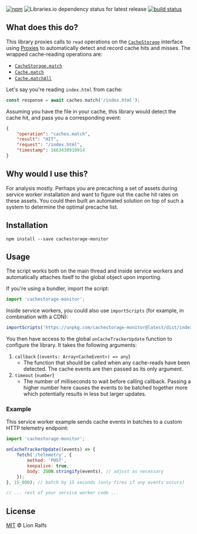 [![npm](https://img.shields.io/npm/v/cachestorage-monitor)](https://www.npmjs.com/package/cachestorage-monitor)
![Libraries.io dependency status for latest release](https://img.shields.io/librariesio/release/npm/cachestorage-monitor)
[![build status](https://github.com/lionralfs/cachestorage-monitor/actions/workflows/node.js.yml/badge.svg)](https://github.com/lionralfs/cachestorage-monitor/actions/workflows/node.js.yml)

## What does this do?

This library proxies calls to `read` operations on the [`CacheStorage`](https://developer.mozilla.org/en-US/docs/Web/API/CacheStorage) interface using [Proxies](https://developer.mozilla.org/en-US/docs/Web/JavaScript/Reference/Global_Objects/Proxy) to automatically detect and record cache hits and misses. The wrapped cache-reading operations are:

- [`CacheStorage.match`](https://developer.mozilla.org/en-US/docs/Web/API/CacheStorage/match)
- [`Cache.match`](https://developer.mozilla.org/en-US/docs/Web/API/Cache/match)
- [`Cache.matchAll`](https://developer.mozilla.org/en-US/docs/Web/API/Cache/matchAll)

Let's say you're reading `index.html` from cache:

```js
const response = await caches.match('/index.html');
```

Assuming you have the file in your cache, this library would detect the cache hit, and pass you a corresponding event:

```json
{
	"operation": "caches.match",
	"result": "HIT",
	"request": "/index.html",
	"timestamp": 1663430910914
}
```

## Why would I use this?

For analysis mostly. Perhaps you are precaching a set of assets during service worker installation and want to figure out the cache hit rates on these assets. You could then built an automated solution on top of such a system to determine the optimal precache list.

## Installation

```
npm install --save cachestorage-monitor
```

## Usage

The script works both on the main thread and inside service workers and automatically attaches itself to the global object upon importing.

If you're using a bundler, import the script:

```js
import 'cachestorage-monitor';
```

Inside service workers, you could also use `importScripts` (for example, in combination with a CDN):

```js
importScripts('https://unpkg.com/cachestorage-monitor@latest/dist/index.js');
```

You then have access to the global `onCacheTrackerUpdate` function to configure the library. It takes the following arguments:

1. `callback` (`(events: Array<CacheEvent>) => any`)
   - The function that should be called when any cache-reads have been detected. The cache events are then passed as its only argument.
2. `timeout` (`number`)
   - The number of milliseconds to wait before calling callback. Passing a higher number here causes the events to be batched together more which potentially results in less but larger updates.

### Example

This service worker example sends cache events in batches to a custom HTTP telemetry endpoint:

```js
import 'cachestorage-monitor';

onCacheTrackerUpdate((events) => {
	fetch('/telemetry', {
		method: 'POST',
		keepalive: true,
		body: JSON.stringify(events), // adjust as necessary
	});
}, 15_000); // batch by 15 seconds (only fires if any events occurs)

// ... rest of your service worker code ...
```

## License

[MIT](LICENSE) © Lion Ralfs
